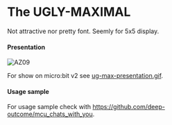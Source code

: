 # The UGLY-MAXIMAL  
Not attractive nor pretty font. Seemly for 5x5 display.

#### Presentation
![AZ09](http://software9119.technology/files/AZ09.png)

For show on micro:bit v2 see [ug-max-presentation.gif](https://github.com/deep-outcome/ug_max/blob/main/pre/ug-max-presentation.gif).

#### Usage sample
For usage sample check with https://github.com/deep-outcome/mcu_chats_with_you.
